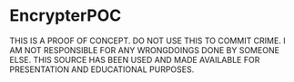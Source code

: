 # EncrypterPOC

THIS IS A PROOF OF CONCEPT. DO NOT USE THIS TO COMMIT CRIME.
I AM NOT RESPONSIBLE FOR ANY WRONGDOINGS DONE BY SOMEONE ELSE. 
THIS SOURCE HAS BEEN USED AND MADE AVAILABLE FOR PRESENTATION AND EDUCATIONAL PURPOSES.
